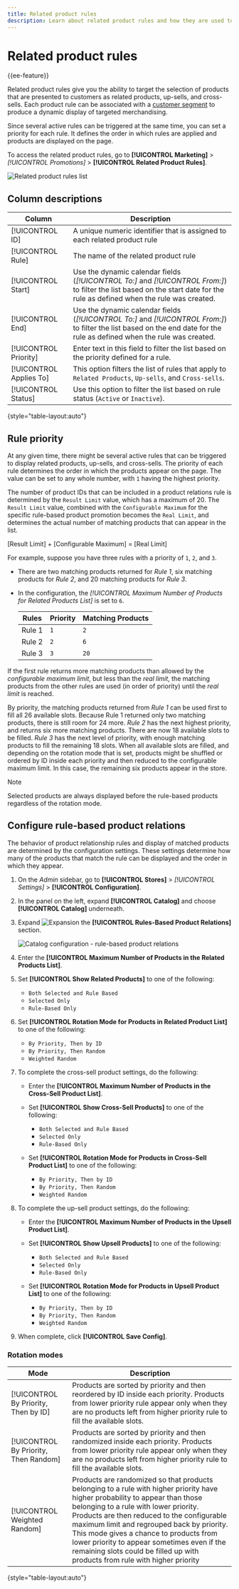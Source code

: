 ```yaml
---
title: Related product rules
description: Learn about related product rules and how they are used to dynamically present related products, up-sells, and cross-sells to your customers.
---
```

# Related product rules

{{ee-feature}}

Related product rules give you the ability to target the selection of products that are presented to customers as related products, up-sells, and cross-sells. Each product rule can be associated with a [customer segment](https://docs.magento.com/user-guide/marketing/customer-segments.html) to produce a dynamic display of targeted merchandising.

Since several active rules can be triggered at the same time, you can set a priority for each rule. It defines the order in which rules are applied and products are displayed on the page.

To access the related product rules, go to **[!UICONTROL Marketing]** > _[!UICONTROL Promotions]_ > **[!UICONTROL Related Product Rules]**.

![Related product rules list](./assets/related-products-rules.png)<!-- zoom -->

## Column descriptions

|Column|Description|
|--- |--- |
|[!UICONTROL ID]|A unique numeric identifier that is assigned to each related product rule|
|[!UICONTROL Rule]|The name of the related product rule|
|[!UICONTROL Start]|Use the dynamic calendar fields (_[!UICONTROL To:]_ and _[!UICONTROL From:]_) to filter the list based on the start date for the rule as defined when the rule was created.|
|[!UICONTROL End]|Use the dynamic calendar fields (_[!UICONTROL To:]_ and _[!UICONTROL From:]_) to filter the list based on the end date for the rule as defined when the rule was created.|
|[!UICONTROL Priority]|Enter text in this field to filter the list based on the priority defined for a rule.|
|[!UICONTROL Applies To]|This option filters the list of rules that apply to `Related Products`, `Up-sells`, and `Cross-sells`.|
|[!UICONTROL Status]|Use this option to filter the list based on rule status (`Active` or `Inactive`).|

{style="table-layout:auto"}

## Rule priority

At any given time, there might be several active rules that can be triggered to display related products, up-sells, and cross-sells. The priority of each rule determines the order in which the products appear on the page. The value can be set to any whole number, with `1` having the highest priority.

The number of product IDs that can be included in a product relations rule is determined by the `Result Limit` value, which has a maximum of 20. The `Result Limit` value, combined with the `Configurable Maximum` for the specific rule-based product promotion becomes the `Real Limit`, and determines the actual number of matching products that can appear in the list.

   [Result Limit] + [Configurable Maximum] = [Real Limit]

For example, suppose you have three rules with a priority of `1`, `2`, and `3`.

- There are two matching products returned for _Rule 1_, six matching products for _Rule 2_, and 20 matching products for _Rule 3_.
- In the configuration, the _[!UICONTROL Maximum Number of Products for Related Products List]_ is set to `6`.

   | Rules | Priority | Matching Products |
   |---|---|-----|
   | Rule 1 | `1` | `2` |
   | Rule 2 | `2` | `6` |
   | Rule 3 | `3` | `20` |

If the first rule returns more matching products than allowed by the _configurable maximum limit_, but less than the _real limit_, the matching products from the other rules are used (in order of priority) until the _real limit_ is reached.

By priority, the matching products returned from _Rule 1_ can be used first to fill all 26 available slots. Because Rule 1 returned only two matching products, there is still room for 24 more. _Rule 2_ has the next highest priority, and returns six more matching products. There are now 18 available slots to be filled. _Rule 3_ has the next level of priority, with enough matching products to fill the remaining 18 slots. When all available slots are filled, and depending on the rotation mode that is set, products might be shuffled or ordered by ID inside each priority and then reduced to the configurable maximum limit. In this case, the remaining six products appear in the store.

>[!NOTE]
>
>Selected products are always displayed before the rule-based products regardless of the rotation mode.

## Configure rule-based product relations

The behavior of product relationship rules and display of matched products are determined by the configuration settings. These settings determine how many of the products that match the rule can be displayed and the order in which they appear.

1. On the _Admin_ sidebar, go to **[!UICONTROL Stores]** > _[!UICONTROL Settings]_ > **[!UICONTROL Configuration]**.

1. In the panel on the left, expand **[!UICONTROL Catalog]** and choose **[!UICONTROL Catalog]** underneath.

1. Expand ![Expansion](../assets/icon-display-expand.png) the **[!UICONTROL Rules-Based Product Relations]** section.

   ![Catalog configuration - rule-based product relations](../configuration-reference/catalog/assets/catalog-rule-based-product-relations.png)<!-- zoom -->

1. Enter the **[!UICONTROL Maximum Number of Products in the Related Products List]**.

1. Set **[!UICONTROL Show Related Products]** to one of the following:

   - `Both Selected and Rule Based`
   - `Selected Only`
   - `Rule-Based Only`

1. Set **[!UICONTROL Rotation Mode for Products in Related Product List]** to one of the following:

   - `By Priority, Then by ID`
   - `By Priority, Then Random`
   - `Weighted Random`

1. To complete the cross-sell product settings, do the following:

   - Enter the **[!UICONTROL Maximum Number of Products in the Cross-Sell Product List]**.

   - Set **[!UICONTROL Show Cross-Sell Products]** to one of the following:

      - `Both Selected and Rule Based`
      - `Selected Only`
      - `Rule-Based Only`

   - Set **[!UICONTROL Rotation Mode for Products in Cross-Sell Product List]** to one of the following:

      - `By Priority, Then by ID`
      - `By Priority, Then Random`
      - `Weighted Random`

1. To complete the up-sell product settings, do the following:

   - Enter the **[!UICONTROL Maximum Number of Products in the Upsell Product List]**.

   - Set **[!UICONTROL Show Upsell Products]** to one of the following:

      - `Both Selected and Rule Based`
      - `Selected Only`
      - `Rule-Based Only`

   - Set **[!UICONTROL Rotation Mode for Products in Upsell Product List]** to one of the following:

      - `By Priority, Then by ID`
      - `By Priority, Then Random`
      - `Weighted Random`

1. When complete, click **[!UICONTROL Save Config]**.

### Rotation modes

| Mode | Description |
|---|---|
| [!UICONTROL By Priority, Then by ID] | Products are sorted by priority and then reordered by ID inside each priority. Products from lower priority rule appear only when they are no products left from higher priority rule to fill the available slots. |
| [!UICONTROL By Priority, Then Random] | Products are sorted by priority and then randomized inside each priority. Products from lower priority rule appear only when they are no products left from higher priority rule to fill the available slots. |
| [!UICONTROL Weighted Random] | Products are randomized so that products belonging to a rule with higher priority have higher probability to appear than those belonging to a rule with lower priority. Products are then reduced to the configurable maximum limit and regrouped back by priority. This mode gives a chance to products from lower priority to appear sometimes even if the remaining slots could be filled up with products from rule with higher priority|

{style="table-layout:auto"}
